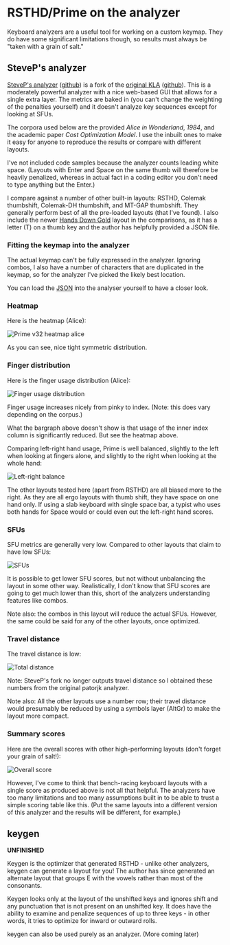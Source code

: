 # RSTHD/Prime on the analyzer

Keyboard analyzers are a useful tool for working on a custom keymap. They do have some significant limitations though, so results must always be "taken with a grain of salt."

## SteveP's analyzer

[SteveP's analyzer](https://stevep99.github.io/keyboard-layout-analyzer/#/main) ([github](https://github.com/stevep99/keyboard-layout-analyzer)) is a fork of the [original KLA](https://patorjk.com/keyboard-layout-analyzer/#/main) ([github](https://github.com/patorjk/keyboard-layout-analyzer)). This is a moderately powerful analyzer with a nice web-based GUI that allows for a single extra layer. The metrics are baked in (you can't change the weighting of the penalties yourself) and it doesn't analyze key sequences except for looking at SFUs.

The corpora used below are the provided *Alice in Wonderland*, *1984*, and the academic paper *Cost Optimization Model*. I use the inbuilt ones to make it easy for anyone to reproduce the results or compare with different layouts.

I've not included code samples because the analyzer counts leading white space. (Layouts with Enter and Space on the same thumb will therefore be heavily penalized, whereas in actual fact in a coding editor you don't need to type anything but the Enter.)

I compare against a number of other built-in layouts: RSTHD, Colemak thumbshift, Colemak-DH thumbshift, and MT-GAP thumbshift. They generally perform best of all the pre-loaded layouts (that I've found). I also include the newer [Hands Down Gold](https://sites.google.com/alanreiser.com/handsdown/home/hands-down-neu) layout in the comparisons, as it has a letter (T) on a thumb key and the author has helpfully provided a JSON file.

### Fitting the keymap into the analyzer
The actual keymap can't be fully expressed in the analyzer. Ignoring combos, I also have a number of characters that are duplicated in the keymap, so for the analyzer I've picked the likely best location.

You can load the [JSON](kyria-rsthd-prime-v32.json) into the analyser yourself to have a closer look.

### Heatmap

Here is the heatmap (Alice):

![Prime v32 heatmap alice](docs/images/Prime%20v32%20heatmap%20alice.png)

As you can see, nice tight symmetric distribution.

### Finger distribution

Here is the finger usage distribution (Alice):

![Finger usage distribution](Finger%20usage%20distribution.png)

Finger usage increases nicely from pinky to index. (Note: this does vary depending on the corpus.)

What the bargraph above doesn't show is that usage of the inner index column is significantly reduced. But see the heatmap above.

Comparing left-right hand usage, Prime is well balanced, slightly to the left when looking at fingers alone, and slightly to the right when looking at the whole hand: 

![Left-right balance](Left-right%20balance.png)

The other layouts tested here (apart from RSTHD) are all biased more to the right. As they are all ergo layouts with thumb shift, they have space on one hand only. If using a slab keyboard with single space bar, a typist who uses both hands for Space would or could even out the left-right hand scores.

### SFUs

SFU metrics are generally very low. Compared to other layouts that claim to have low SFUs:

![SFUs](SFUs.png)

It is possible to get lower SFU scores, but not without unbalancing the layout in some other way. Realistically, I don't know that SFU scores are going to get much lower than this, short of the analyzers understanding features like combos.

Note also: the combos in this layout will reduce the actual SFUs. However, the same could be said for any of the other layouts, once optimized.

### Travel distance

The travel distance is low:

![Total distance](Total%20distance.png)

Note: SteveP's fork no longer outputs travel distance so I obtained these numbers from the original patorjk analyzer.

Note also: All the other layouts use a number row; their travel distance would presumably be reduced by using a symbols layer (AltGr) to make the layout more compact.

### Summary scores

Here are the overall scores with other high-performing layouts (don't forget your grain of salt!):

![Overall score](Overall%20score.png)

However, I've come to think that bench-racing keyboard layouts with a single score as produced above is not all that helpful. The analyzers have too many limitations and too many assumptions built in to be able to trust a simple scoring table like this. (Put the same layouts into a different version of this analyzer and the results will be different, for example.)

## keygen

**UNFINISHED**

Keygen is the optimizer that generated RSTHD - unlike other analyzers, keygen can generate a layout for you! The author has since generated an alternate layout that groups E with the vowels rather than most of the consonants.

Keygen looks only at the layout of the unshifted keys and ignores shift and any punctuation that is not present on an unshifted key. It does have the ability to examine and penalize sequences of up to three keys - in other words, it tries to optimize for inward or outward rolls.

keygen can also be used purely as an analyzer. (More coming later)


